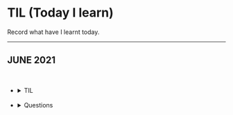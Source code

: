# TIL (Today I learn)
Record what have I learnt today. 




<hr/>
<h2> JUNE 2021 </h2>
<br>



* <details>
  <summary>
   TIL
  </summary>
    <br>

    20210611: https://github.com/skylermbang/TIL/blob/main/0611.md
  <br>
    20210611: https://github.com/skylermbang/TIL/blob/main/0612.md
  <br>
    20210614: https://github.com/skylermbang/TIL/blob/main/0614.md
    <br>
    20210615: https://github.com/skylermbang/TIL/blob/main/0615.md
      <br>
    20210615: https://github.com/skylermbang/TIL/blob/main/0616.md
  </details>
  <br>
  


* <details>
  <summary>
   Questions
  </summary>
    <br>
    https://github.com/skylermbang/TIL/blob/main/questoin.md

  </details>
  <br>
  
